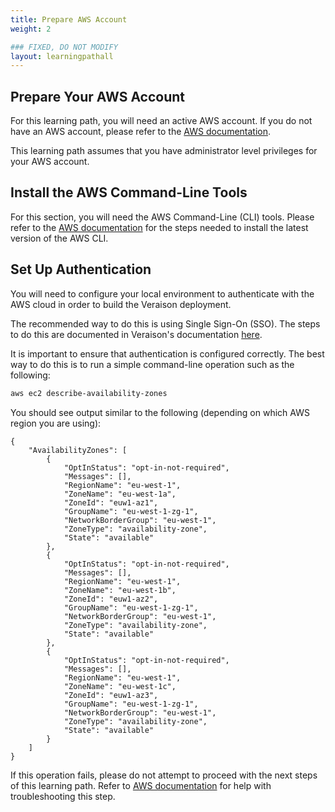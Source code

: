 ```yaml
---
title: Prepare AWS Account
weight: 2

### FIXED, DO NOT MODIFY
layout: learningpathall
---
```


## Prepare Your AWS Account
For this learning path, you will need an active AWS account. If you do not have an AWS account, please refer to the [AWS documentation](https://docs.aws.amazon.com/accounts/latest/reference/manage-acct-creating.html).

This learning path assumes that you have administrator level privileges for your AWS account.

## Install the AWS Command-Line Tools
For this section, you will need the AWS Command-Line (CLI) tools. Please refer to the [AWS documentation](https://docs.aws.amazon.com/cli/latest/userguide/getting-started-install.html) for the steps needed to install the latest version of the AWS CLI.

## Set Up Authentication
You will need to configure your local environment to authenticate with the AWS cloud in order to build the Veraison deployment.

The recommended way to do this is using Single Sign-On (SSO). The steps to do this are documented in Veraison's documentation [here](https://github.com/veraison/services/tree/main/deployments/aws#aws-account).

It is important to ensure that authentication is configured correctly. The best way to do this is to run a simple command-line operation such as the following:

```bash
aws ec2 describe-availability-zones
```

You should see output similar to the following (depending on which AWS region you are using):

```output
{
    "AvailabilityZones": [
        {
            "OptInStatus": "opt-in-not-required",
            "Messages": [],
            "RegionName": "eu-west-1",
            "ZoneName": "eu-west-1a",
            "ZoneId": "euw1-az1",
            "GroupName": "eu-west-1-zg-1",
            "NetworkBorderGroup": "eu-west-1",
            "ZoneType": "availability-zone",
            "State": "available"
        },
        {
            "OptInStatus": "opt-in-not-required",
            "Messages": [],
            "RegionName": "eu-west-1",
            "ZoneName": "eu-west-1b",
            "ZoneId": "euw1-az2",
            "GroupName": "eu-west-1-zg-1",
            "NetworkBorderGroup": "eu-west-1",
            "ZoneType": "availability-zone",
            "State": "available"
        },
        {
            "OptInStatus": "opt-in-not-required",
            "Messages": [],
            "RegionName": "eu-west-1",
            "ZoneName": "eu-west-1c",
            "ZoneId": "euw1-az3",
            "GroupName": "eu-west-1-zg-1",
            "NetworkBorderGroup": "eu-west-1",
            "ZoneType": "availability-zone",
            "State": "available"
        }
    ]
}
```
If this operation fails, please do not attempt to proceed with the next steps of this learning path. Refer to [AWS documentation](https://docs.aws.amazon.com/cli/v1/userguide/cli-chap-authentication.html) for help with troubleshooting this step.
